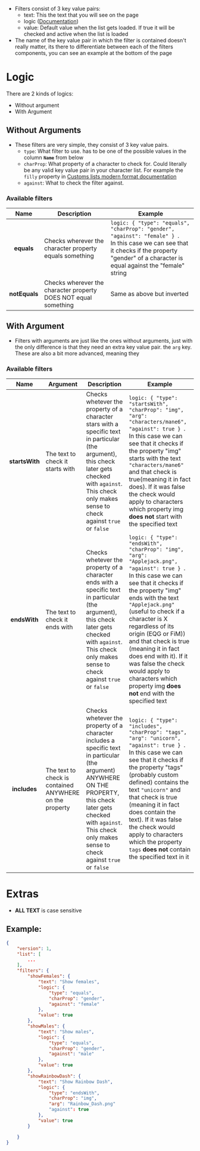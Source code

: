 * Filters consist of 3 key value pairs:
  * text: This the text that you will see on the page
  * logic ([Documentation](#logic))
  * value: Default value when the list gets loaded. If true it will be checked and active when the list is loaded
* The name of the key value pair in which the filter is contained doesn't really matter, its there to differentiate between each of the filters components, you can see an example at the bottom of the page

# Logic
There are 2 kinds of logics:
* Without argument
* With Argument

## Without Arguments
* These filters are very simple, they consist of 3 key value pairs.
  * `type`: What filter to use. has to be one of the possible values in the column **`Name`** from below
  * `charProp`: What property of a character to check for. Could literally be any valid key value pair in your character list. For example the `filly` property in [Customs lists modern format documentation](https://github.com/EXtremeExploit/ponySmash/wiki/Custom-Lists#modern-format-please-use-this)
  * `against`: What to check the filter against.

### Available filters
| Name | Description | Example |
| :--: | ----------- | ------- |
| **equals** | Checks wherever the character property equals something | ```logic: { "type": "equals", "charProp": "gender", "against": "female" } ```.<br>In this case we can see that it checks if the property "gender" of a character is equal against the "female" string |
| **notEquals** | Checks wherever the character property DOES NOT equal something | Same as above but inverted |

## With Argument
* Filters with arguments are just like the ones without arguments, just with the only difference is that they need an extra key value pair. the `arg` key. These are also a bit more advanced, meaning they 

### Available filters
| Name | Argument | Description | Example |
| :--: | -------- | ----------- | ------- |
| **startsWith** | The text to check it starts with | Checks whetever the property of a character stars with a specific text in particular (the argument), this check later gets checked with `against`. This check only makes sense to check against `true` or `false` | ```logic: { "type": "startsWith", "charProp": "img", "arg": "characters/mane6", "against": true } ```.<br>In this case we can see that it checks if the property "img" starts with the text `"characters/mane6"` and that check is true(meaning it in fact does). If it was false the check would apply to characters which property img **does not** start with the specified text |
| **endsWith** | The text to check it ends with | Checks whetever the property of a character ends with a specific text in particular (the argument), this check later gets checked with `against`. This check only makes sense to check against `true` or `false` | ```logic: { "type": "endsWith", "charProp": "img", "arg": "Applejack.png", "against": true } ```.<br>In this case we can see that it checks if the property "img" ends with the text `"Applejack.png"` (useful to check if a character is X regardless of its origin (EQG or FiM)) and that check is true (meaning it in fact does end with it). If it was false the check would apply to characters which property img **does not** end with the specified text |
| **includes** | The text to check is contained ANYWHERE on the property | Checks whetever the property of a character includes a specific text in particular (the argument) ANYWHERE ON THE PROPERTY, this check later gets checked with `against`. This check only makes sense to check against `true` or `false` | ```logic: { "type": "includes", "charProp": "tags", "arg": "unicorn", "against": true } ```.<br>In this case we can see that it checks if the property "tags" (probably custom defined) contains the text `"unicorn"` and that check is true (meaning it in fact does contain the text). If it was false the check would apply to characters which the property `tags` **does not** contain the specified text in it | 

# Extras
* **ALL TEXT** is case sensitive

## Example:
```json
{
    "version": 1,
    "list": [
        ...
    ],
    "filters": {
        "showFemales": {
            "text": "Show females",
            "logic": {
                "type": "equals",
                "charProp": "gender",
                "against": "female"
            },
            "value": true
        },
        "showMales": {
            "text": "Show males",
            "logic": {
                "type": "equals",
                "charProp": "gender",
                "against": "male"
            },
            "value": true
        },
        "showRainbowDash": {
            "text": "Show Rainbow Dash",
            "logic": {
                "type": "endsWith",
                "charProp": "img",
                "arg": "Rainbow_Dash.png"
                "against": true
            },
            "value": true
        }

    }
}
```